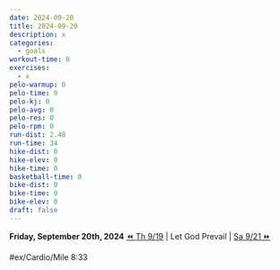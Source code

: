 ```yaml
---
date: 2024-09-20
title: 2024-09-20
description: x
categories:
  - goals
workout-time: 0
exercises:
  - x
pelo-warmup: 0
pelo-time: 0
pelo-kj: 0
pelo-avg: 0
pelo-res: 0
pelo-rpm: 0
run-dist: 2.48
run-time: 34
hike-dist: 0
hike-elev: 0
hike-time: 0
basketball-time: 0
bike-dist: 0
bike-time: 0
bike-elev: 0
draft: false
---
```

**Friday, September 20th, 2024**
[⏪ Th 9/19](goals/2024-09-19) | Let God Prevail | [Sa 9/21 ⏩](goals/2024-09-21)

#ex/Cardio/Mile 8:33
